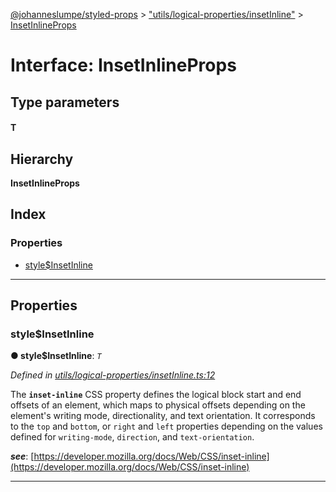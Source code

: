 [@johanneslumpe/styled-props](../README.md) > ["utils/logical-properties/insetInline"](../modules/_utils_logical_properties_insetinline_.md) > [InsetInlineProps](../interfaces/_utils_logical_properties_insetinline_.insetinlineprops.md)

# Interface: InsetInlineProps

## Type parameters
#### T 
## Hierarchy

**InsetInlineProps**

## Index

### Properties

* [style$InsetInline](_utils_logical_properties_insetinline_.insetinlineprops.md#style_insetinline)

---

## Properties

<a id="style_insetinline"></a>

###  style$InsetInline

**● style$InsetInline**: *`T`*

*Defined in [utils/logical-properties/insetInline.ts:12](https://github.com/johanneslumpe/styled-props/blob/8e709f1/src/utils/logical-properties/insetInline.ts#L12)*

The **`inset-inline`** CSS property defines the logical block start and end offsets of an element, which maps to physical offsets depending on the element's writing mode, directionality, and text orientation. It corresponds to the `top` and `bottom`, or `right` and `left` properties depending on the values defined for `writing-mode`, `direction`, and `text-orientation`.

*__see__*: [https://developer.mozilla.org/docs/Web/CSS/inset-inline](https://developer.mozilla.org/docs/Web/CSS/inset-inline)

___

